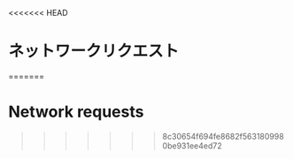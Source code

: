 
<<<<<<< HEAD
# ネットワークリクエスト
=======
# Network requests
>>>>>>> 8c30654f694fe8682f5631809980be931ee4ed72
